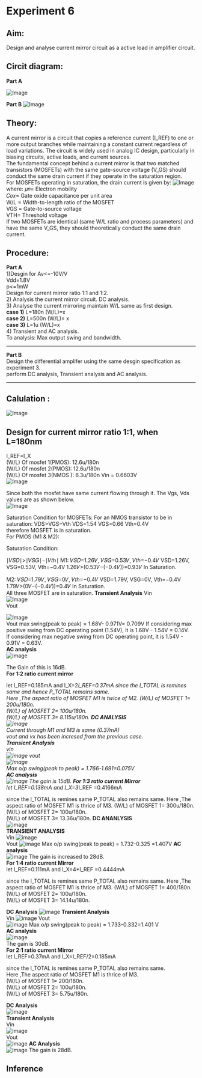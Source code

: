 # Experiment 6
## Aim: 
Design and analyse current mirror circuit as a  active load in amplifier circuit.
## Circit diagram:  
**Part A**


![Image](https://github.com/user-attachments/assets/eae4e924-2b8e-48bd-8642-c0476619949e)



**Part B** 
![Image](https://github.com/user-attachments/assets/1a3cc7d7-b1b4-4551-93a4-d08dda42fc8b)



## Theory:
A current mirror is a circuit that copies a reference current (I_REF) to one or more output branches while maintaining a constant current regardless of load variations. The circuit is widely used in analog IC design, particularly in biasing circuits, active loads, and current sources.  
The fundamental concept behind a current mirror is that two matched transistors (MOSFETs) with the same gate-source voltage (V_GS) should conduct the same drain current if they operate in the saturation region.  
For MOSFETs operating in saturation, the drain current is given by:
![Image](https://github.com/user-attachments/assets/eb3e0505-5b88-4365-a8e0-9ddf5eeb9d01)  
where:
𝜇𝑛= Electron mobility  
𝐶𝑜𝑥= Gate oxide capacitance per unit area  
W/L = Width-to-length ratio of the MOSFET  
VGS = Gate-to-source voltage  
VTH= Threshold voltage  
If two MOSFETs are identical (same W/L ratio and process parameters) and have the same V_GS, they should theoretically conduct the same drain current.  
## Procedure:
**Part A**  
1)Desgin for Av<=-10V/V  
Vdd=1.8V  
p<=1mW  
Design for current mirror ratio 1:1 and 1:2.  
2) Analysis the current mirror circuit. DC analysis.  
3)  Analyse the current mirroring maintain W/L same as first design.  
**case 1)** L=180n (W/L)=x  
**case 2)** L=500n (W/L)= x  
**case 3)** L=1u (W/L)=x  
4) Transient and AC analysis.    
To analysis: Max output swing and bandwidth.   
___
**Part B**  
Design the differential amplifer using the same desgin specification as experiment 3.  
perform DC analysis, Transient analysis and AC analysis.  
___  
## Calulation :
![Image](https://github.com/user-attachments/assets/b2b17a7b-181b-4ccc-8997-b7a1b983458d)  
## Design for current mirror ratio 1:1, when L=180nm
I_REF=I_X  
 (W/L) Of mosfet 1(PMOS): 12.6u/180n  
 (W/L) Of mosfet 2(PMOS):  12.6u/180n    
 (W/L) Of mosfet 3(NMOS ):  6.3u/180n
 Vin = 0.6603V  
 ![Image](https://github.com/user-attachments/assets/9435623b-2b56-4cbd-93c4-2f43017efc0d)

Since both the mosfet have same current flowing through it. The Vgs, Vds values are as shown below.  
![Image](https://github.com/user-attachments/assets/ca89ef2c-bed2-401f-85d9-b6b101bfc1c4)

 
Saturation Condition for MOSFETs:
For an NMOS transistor to be in saturation:
VDS>VGS−Vth
​VDS=1.54
VGS=0.66
Vth=0.4V  
therefore MOSFET is in saturation.  
For PMOS (M1 & M2):

Saturation Condition:

∣𝑉𝑆𝐷∣>∣𝑉𝑆𝐺∣−∣𝑉𝑡ℎ∣
M1:
𝑉𝑆𝐷=1.26𝑉,
𝑉𝑆𝐺=0.53𝑉,
𝑉𝑡ℎ=−0.4𝑉
VSD=1.26V,
VSG=0.53V,
Vth=−0.4V
1.26𝑉>(0.53𝑉−(−0.4𝑉))=0.93𝑉
In Saturation.

M2:
𝑉𝑆𝐷=1.79𝑉,
𝑉𝑆𝐺=0𝑉,
𝑉𝑡ℎ=−0.4𝑉
VSD=1.79V,
VSG=0V,
Vth=−0.4V
1.79𝑉>(0𝑉−(−0.4𝑉))=0.4𝑉
In Saturation.  
All three MOSFET are in saturation. 
**Transient Analysis**
Vin  
![Image](https://github.com/user-attachments/assets/85aeb216-5b66-4c4e-97b2-9b02e661ef2f)  
Vout  

![Image](https://github.com/user-attachments/assets/f0440ce6-d395-4b34-b2f3-1805fc6b01d9)  
Vout max swing(peak to peak) = 1.68V- 0.971V= 0.709V 
If considering max positive swing from DC operating point (1.54V), it is 1.68V - 1.54V = 0.14V.  
If considering max negative swing from DC operating point, it is 1.54V - 0.91V = 0.63V.  
**AC analysis**  
![image](https://github.com/user-attachments/assets/bffde00e-e5e2-4139-8614-7ab03d8d1889)

The Gain of this is 16dB.  
**For 1:2 ratio current mirror**

let I_REF=0.185mA and I_X=2*I_REF=0.37mA since the I_TOTAL is remines same and hence P_TOTAL remains same.  
Here ,The aspect ratio of MOSFET M1 is twice of M2.
(W/L) of MOSFET 1= 200u/180n.  
(W/L) of MOSFET 2= 100u/180n.  
(W/L) of MOSFET 3= 8.115u/180n. 
**DC ANALYSIS**  
![image](https://github.com/user-attachments/assets/65fc03a8-78f0-458b-bc6c-879e4d522570)  
Current through M1 and M3 is same (0.37mA)  
vout and vx has been incresed from the previous case.  
**Transient Analysis**  
vin  
![image](https://github.com/user-attachments/assets/66b2d1d2-3827-456e-b3b8-4b49d0440e7d)
vout  
![image](https://github.com/user-attachments/assets/cb9f4dc7-4ff1-4358-a861-98365717a074)  
Max o/p swing(peak to peak) = 1.766-1.691=0.075V   
**AC analysis**  
![image](https://github.com/user-attachments/assets/37ca2b25-4a47-459c-8bc8-872e492c17c2)
The gain is 15dB.
**For 1:3 ratio current Mirror**   
let I_REF=0.138mA and I_X=3*I_REF =0.4166mA

since the I_TOTAL is remines same P_TOTAL also remains same.
Here ,The aspect ratio of MOSFET M1 is thrice of M3.
(W/L) of MOSFET 1= 300u/180n.  
(W/L) of MOSFET 2= 100u/180n.  
(W/L) of MOSFET 3= 13.36u/180n. 
**DC ANANLYSIS**  
![image](https://github.com/user-attachments/assets/7734a9ba-00c0-4322-acea-6a85477c0137)  
**TRANSIENT ANALYSIS**  
Vin
![image](https://github.com/user-attachments/assets/f976a74a-e31a-4afd-b4b8-6e35bed8a131)  
Vout
![image](https://github.com/user-attachments/assets/d557cce1-0674-481e-abb3-cc45dbae897a)
Max o/p swing(peak to peak) = 1.732-0.325 =1.407V 
**AC analysis**  
![image](https://github.com/user-attachments/assets/96f2b9fe-e7bb-4a60-a576-da4a6ac1540a)
The gain is increased to 28dB.  
**For 1:4 ratio current Mirror**   
let I_REF=0.111mA and I_X=4*I_REF =0.4444mA

since the I_TOTAL is remines same P_TOTAL also remains same.
Here ,The aspect ratio of MOSFET M1 is thrice of M3.
(W/L) of MOSFET 1= 400/180n.  
(W/L) of MOSFET 2= 100u/180n.  
(W/L) of MOSFET 3= 14.14u/180n. 

**DC Analysis**
![image](https://github.com/user-attachments/assets/460138db-dc77-4a2e-a416-26891e9b7df0)
**Transient Analysis**  
Vin
![image](https://github.com/user-attachments/assets/f70a534f-a2d5-4b98-842c-1e4b50f4911a)
Vout  
![image](https://github.com/user-attachments/assets/4b3e687f-39e7-4df2-be3d-d88d84d39c19)
Max o/p swing(peak to peak) = 1.733-0.332=1.401 V  
**AC analysis**  
![image](https://github.com/user-attachments/assets/f231c4d7-2a08-4e90-88fb-d90eaffbb555)  
The gain is 30dB.  
**For 2:1 ratio current Mirror**   
let I_REF=0.37mA and I_X=I_REF/2=0.185mA  

since the I_TOTAL is remines same P_TOTAL also remains same.  
Here ,The aspect ratio of MOSFET M1 is thrice of M3.  
(W/L) of MOSFET 1= 200/180n.  
(W/L) of MOSFET 2= 100u/180n.  
(W/L) of MOSFET 3= 5.75u/180n. 

**DC Analysis**  
![image](https://github.com/user-attachments/assets/fba0d105-9cca-4621-9ff4-b8b954fbeb06)  
**Transient Analysis**  
Vin  
![image](https://github.com/user-attachments/assets/341cf66f-a3b7-4125-a36c-63c9ba7999df)  
Vout  
![image](https://github.com/user-attachments/assets/dbcc82de-4570-4b78-ae37-c8b502cc1521)
**AC Analysis**  
![image](https://github.com/user-attachments/assets/90c12279-5470-461f-a83d-99add2a99be2)
The gain is 28dB.  





## Inference  









  
